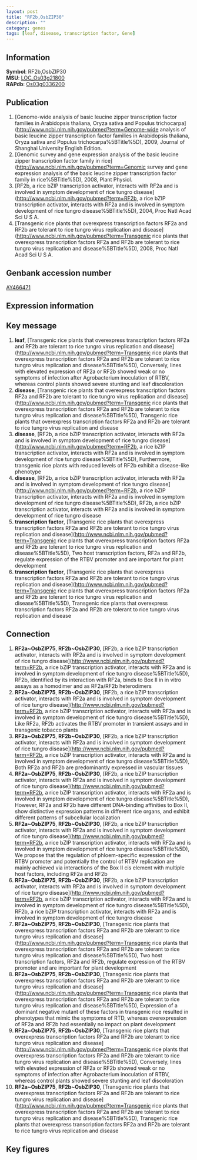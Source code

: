 ```yaml
---
layout: post
title: "RF2b,OsbZIP30"
description: ""
category: genes
tags: [leaf, disease, transcription factor, Gene]
---
```


## Information
__Symbol__: RF2b,OsbZIP30  
__MSU__: [LOC_Os03g21800](http://rice.plantbiology.msu.edu/cgi-bin/ORF_infopage.cgi?orf=LOC_Os03g21800)  
__RAPdb__: [Os03g0336200](http://rapdb.dna.affrc.go.jp/viewer/gbrowse_details/irgsp1?name=Os03g0336200)  

## Publication
1. [Genome-wide analysis of basic leucine zipper transcription factor families in Arabidopsis thaliana, Oryza sativa and Populus trichocarpa](http://www.ncbi.nlm.nih.gov/pubmed?term=Genome-wide analysis of basic leucine zipper transcription factor families in Arabidopsis thaliana, Oryza sativa and Populus trichocarpa%5BTitle%5D), 2009, Journal of Shanghai University English Edition.
2. [Genomic survey and gene expression analysis of the basic leucine zipper transcription factor family in rice](http://www.ncbi.nlm.nih.gov/pubmed?term=Genomic survey and gene expression analysis of the basic leucine zipper transcription factor family in rice%5BTitle%5D), 2008, Plant Physiol.
3. [RF2b, a rice bZIP transcription activator, interacts with RF2a and is involved in symptom development of rice tungro disease](http://www.ncbi.nlm.nih.gov/pubmed?term=RF2b, a rice bZIP transcription activator, interacts with RF2a and is involved in symptom development of rice tungro disease%5BTitle%5D), 2004, Proc Natl Acad Sci U S A.
4. [Transgenic rice plants that overexpress transcription factors RF2a and RF2b are tolerant to rice tungro virus replication and disease](http://www.ncbi.nlm.nih.gov/pubmed?term=Transgenic rice plants that overexpress transcription factors RF2a and RF2b are tolerant to rice tungro virus replication and disease%5BTitle%5D), 2008, Proc Natl Acad Sci U S A.

## Genbank accession number
[AY466471](http://www.ncbi.nlm.nih.gov/nuccore/AY466471)  

## Expression information

## Key message
1. __leaf__, [Transgenic rice plants that overexpress transcription factors RF2a and RF2b are tolerant to rice tungro virus replication and disease](http://www.ncbi.nlm.nih.gov/pubmed?term=Transgenic rice plants that overexpress transcription factors RF2a and RF2b are tolerant to rice tungro virus replication and disease%5BTitle%5D),  Conversely, lines with elevated expression of RF2a or RF2b showed weak or no symptoms of infection after Agrobacterium inoculation of RTBV, whereas control plants showed severe stunting and leaf discoloration
2. __disease__, [Transgenic rice plants that overexpress transcription factors RF2a and RF2b are tolerant to rice tungro virus replication and disease](http://www.ncbi.nlm.nih.gov/pubmed?term=Transgenic rice plants that overexpress transcription factors RF2a and RF2b are tolerant to rice tungro virus replication and disease%5BTitle%5D), Transgenic rice plants that overexpress transcription factors RF2a and RF2b are tolerant to rice tungro virus replication and disease
3. __disease__, [RF2b, a rice bZIP transcription activator, interacts with RF2a and is involved in symptom development of rice tungro disease](http://www.ncbi.nlm.nih.gov/pubmed?term=RF2b, a rice bZIP transcription activator, interacts with RF2a and is involved in symptom development of rice tungro disease%5BTitle%5D),  Furthermore, transgenic rice plants with reduced levels of RF2b exhibit a disease-like phenotype
4. __disease__, [RF2b, a rice bZIP transcription activator, interacts with RF2a and is involved in symptom development of rice tungro disease](http://www.ncbi.nlm.nih.gov/pubmed?term=RF2b, a rice bZIP transcription activator, interacts with RF2a and is involved in symptom development of rice tungro disease%5BTitle%5D), RF2b, a rice bZIP transcription activator, interacts with RF2a and is involved in symptom development of rice tungro disease
5. __transcription factor__, [Transgenic rice plants that overexpress transcription factors RF2a and RF2b are tolerant to rice tungro virus replication and disease](http://www.ncbi.nlm.nih.gov/pubmed?term=Transgenic rice plants that overexpress transcription factors RF2a and RF2b are tolerant to rice tungro virus replication and disease%5BTitle%5D),  Two host transcription factors, RF2a and RF2b, regulate expression of the RTBV promoter and are important for plant development
6. __transcription factor__, [Transgenic rice plants that overexpress transcription factors RF2a and RF2b are tolerant to rice tungro virus replication and disease](http://www.ncbi.nlm.nih.gov/pubmed?term=Transgenic rice plants that overexpress transcription factors RF2a and RF2b are tolerant to rice tungro virus replication and disease%5BTitle%5D), Transgenic rice plants that overexpress transcription factors RF2a and RF2b are tolerant to rice tungro virus replication and disease

## Connection
1. __RF2a~OsbZIP75__, __RF2b~OsbZIP30__, [RF2b, a rice bZIP transcription activator, interacts with RF2a and is involved in symptom development of rice tungro disease](http://www.ncbi.nlm.nih.gov/pubmed?term=RF2b, a rice bZIP transcription activator, interacts with RF2a and is involved in symptom development of rice tungro disease%5BTitle%5D),  RF2b, identified by its interaction with RF2a, binds to Box II in in vitro assays as a homodimer and as RF2a/RF2b heterodimers
2. __RF2a~OsbZIP75__, __RF2b~OsbZIP30__, [RF2b, a rice bZIP transcription activator, interacts with RF2a and is involved in symptom development of rice tungro disease](http://www.ncbi.nlm.nih.gov/pubmed?term=RF2b, a rice bZIP transcription activator, interacts with RF2a and is involved in symptom development of rice tungro disease%5BTitle%5D),  Like RF2a, RF2b activates the RTBV promoter in transient assays and in transgenic tobacco plants
3. __RF2a~OsbZIP75__, __RF2b~OsbZIP30__, [RF2b, a rice bZIP transcription activator, interacts with RF2a and is involved in symptom development of rice tungro disease](http://www.ncbi.nlm.nih.gov/pubmed?term=RF2b, a rice bZIP transcription activator, interacts with RF2a and is involved in symptom development of rice tungro disease%5BTitle%5D),  Both RF2a and RF2b are predominantly expressed in vascular tissues
4. __RF2a~OsbZIP75__, __RF2b~OsbZIP30__, [RF2b, a rice bZIP transcription activator, interacts with RF2a and is involved in symptom development of rice tungro disease](http://www.ncbi.nlm.nih.gov/pubmed?term=RF2b, a rice bZIP transcription activator, interacts with RF2a and is involved in symptom development of rice tungro disease%5BTitle%5D),  However, RF2a and RF2b have different DNA-binding affinities to Box II, show distinctive expression patterns in different rice organs, and exhibit different patterns of subcellular localization
5. __RF2a~OsbZIP75__, __RF2b~OsbZIP30__, [RF2b, a rice bZIP transcription activator, interacts with RF2a and is involved in symptom development of rice tungro disease](http://www.ncbi.nlm.nih.gov/pubmed?term=RF2b, a rice bZIP transcription activator, interacts with RF2a and is involved in symptom development of rice tungro disease%5BTitle%5D),  We propose that the regulation of phloem-specific expression of the RTBV promoter and potentially the control of RTBV replication are mainly achieved via interactions of the Box II cis element with multiple host factors, including RF2a and RF2b
6. __RF2a~OsbZIP75__, __RF2b~OsbZIP30__, [RF2b, a rice bZIP transcription activator, interacts with RF2a and is involved in symptom development of rice tungro disease](http://www.ncbi.nlm.nih.gov/pubmed?term=RF2b, a rice bZIP transcription activator, interacts with RF2a and is involved in symptom development of rice tungro disease%5BTitle%5D), RF2b, a rice bZIP transcription activator, interacts with RF2a and is involved in symptom development of rice tungro disease
7. __RF2a~OsbZIP75__, __RF2b~OsbZIP30__, [Transgenic rice plants that overexpress transcription factors RF2a and RF2b are tolerant to rice tungro virus replication and disease](http://www.ncbi.nlm.nih.gov/pubmed?term=Transgenic rice plants that overexpress transcription factors RF2a and RF2b are tolerant to rice tungro virus replication and disease%5BTitle%5D),  Two host transcription factors, RF2a and RF2b, regulate expression of the RTBV promoter and are important for plant development
8. __RF2a~OsbZIP75__, __RF2b~OsbZIP30__, [Transgenic rice plants that overexpress transcription factors RF2a and RF2b are tolerant to rice tungro virus replication and disease](http://www.ncbi.nlm.nih.gov/pubmed?term=Transgenic rice plants that overexpress transcription factors RF2a and RF2b are tolerant to rice tungro virus replication and disease%5BTitle%5D),  Expression of a dominant negative mutant of these factors in transgenic rice resulted in phenotypes that mimic the symptoms of RTD, whereas overexpression of RF2a and RF2b had essentially no impact on plant development
9. __RF2a~OsbZIP75__, __RF2b~OsbZIP30__, [Transgenic rice plants that overexpress transcription factors RF2a and RF2b are tolerant to rice tungro virus replication and disease](http://www.ncbi.nlm.nih.gov/pubmed?term=Transgenic rice plants that overexpress transcription factors RF2a and RF2b are tolerant to rice tungro virus replication and disease%5BTitle%5D),  Conversely, lines with elevated expression of RF2a or RF2b showed weak or no symptoms of infection after Agrobacterium inoculation of RTBV, whereas control plants showed severe stunting and leaf discoloration
10. __RF2a~OsbZIP75__, __RF2b~OsbZIP30__, [Transgenic rice plants that overexpress transcription factors RF2a and RF2b are tolerant to rice tungro virus replication and disease](http://www.ncbi.nlm.nih.gov/pubmed?term=Transgenic rice plants that overexpress transcription factors RF2a and RF2b are tolerant to rice tungro virus replication and disease%5BTitle%5D), Transgenic rice plants that overexpress transcription factors RF2a and RF2b are tolerant to rice tungro virus replication and disease

## Key figures


